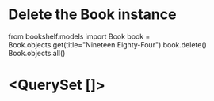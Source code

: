 # Delete the Book instance

from bookshelf.models import Book
book = Book.objects.get(title="Nineteen Eighty-Four")
book.delete()
Book.objects.all()
# <QuerySet []>